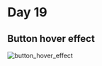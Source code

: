 # Day 19

## Button hover effect

![button_hover_effect](https://user-images.githubusercontent.com/36999742/118481540-38d9a400-b731-11eb-82a5-a77ab589f75f.gif)